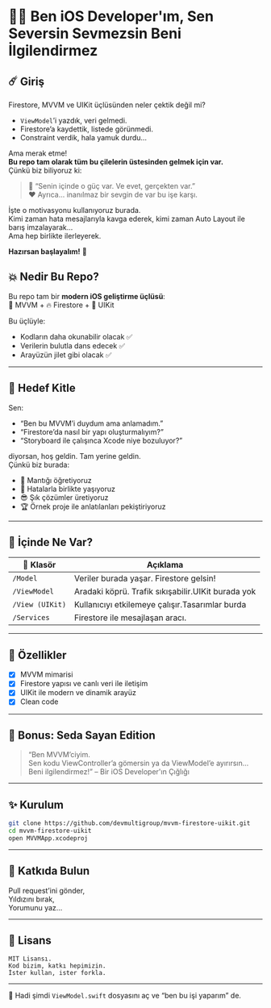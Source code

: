 
# 👩‍💻 Ben iOS Developer'ım, Sen Seversin Sevmezsin Beni İlgilendirmez

## ☄️ Giriş

Firestore, MVVM ve UIKit üçlüsünden neler çektik değil mi?

- `ViewModel`’i yazdık, veri gelmedi.  
- Firestore’a kaydettik, listede görünmedi.  
- Constraint verdik, hala yamuk durdu...

Ama merak etme!  
**Bu repo tam olarak tüm bu çilelerin üstesinden gelmek için var.**  
Çünkü biz biliyoruz ki:

> 💪 “Senin içinde o güç var. Ve evet, gerçekten var.”  
> ❤️ Ayrıca... inanılmaz bir sevgin de var bu işe karşı.

İşte o motivasyonu kullanıyoruz burada.  
Kimi zaman hata mesajlarıyla kavga ederek, kimi zaman Auto Layout ile barış imzalayarak...  
Ama hep birlikte ilerleyerek.

**Hazırsan başlayalım!** 🚀
## 💥 Nedir Bu Repo?

Bu repo tam bir **modern iOS geliştirme üçlüsü**:  
📐 MVVM + 🔥 Firestore + 📱 UIKit

Bu üçlüyle:
- Kodların daha okunabilir olacak ✅  
- Verilerin bulutla dans edecek ✅  
- Arayüzün jilet gibi olacak ✅


---

## 🎯 Hedef Kitle

Sen:
- “Ben bu MVVM’i duydum ama anlamadım.”  
- “Firestore’da nasıl bir yapı oluşturmalıyım?”  
- “Storyboard ile çalışınca Xcode niye bozuluyor?”  

diyorsan, hoş geldin. Tam yerine geldin.  
Çünkü biz burada:
- 🧠 Mantığı öğretiyoruz
- 🤯 Hatalarla birlikte yaşıyoruz
- 😎 Şık çözümler üretiyoruz
- 🏆 Örnek proje ile anlatılanları pekiştiriyoruz


---

## 🔧 İçinde Ne Var?

| 📂 Klasör                  | Açıklama                                                   |
|---------------------------|------------------------------------------------------------ |
| `/Model`                  | Veriler burada yaşar. Firestore gelsin!                     |
| `/ViewModel`              | Aradaki köprü. Trafik sıkışabilir.UIKit burada yok          |
| `/View (UIKit)`           | Kullanıcıyı etkilemeye çalışır.Tasarımlar burda             |
| `/Services`               | Firestore ile mesajlaşan aracı.                             |

---

## 🧪 Özellikler

- [x] MVVM mimarisi 
- [x] Firestore yapısı ve canlı veri ile iletişim
- [x] UIKit ile modern ve dinamik arayüz
- [x] Clean code

---

## 🫶 Bonus: Seda Sayan Edition

> “Ben MVVM’ciyim.  
> Sen kodu ViewController’a gömersin ya da ViewModel’e ayırırsın...  
> Beni ilgilendirmez!” – Bir iOS Developer'ın Çığlığı

---

## ✨ Kurulum

```bash
git clone https://github.com/devmultigroup/mvvm-firestore-uikit.git
cd mvvm-firestore-uikit
open MVVMApp.xcodeproj
```

---

## 🤝 Katkıda Bulun

Pull request’ini gönder,  
Yıldızını bırak,  
Yorumunu yaz...

---

## 📜 Lisans

```text
MIT Lisansı.  
Kod bizim, katkı hepimizin.  
İster kullan, ister forkla.  

```

---

🚀 Hadi şimdi `ViewModel.swift` dosyasını aç ve “ben bu işi yaparım” de.  

